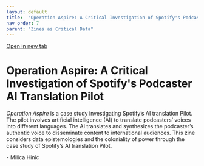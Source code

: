 ```yaml
---
layout: default
title:  "Operation Aspire: A Critical Investigation of Spotify's Podcaster AI Translation Pilot"
nav_order: 7
parent: "Zines as Critical Data"
---
```


<div class="container">
<div class="flipbook" style="z-index: 7">
<div class="sheet" style="background-image:url(../assets/img/zines/operation_aspire/page1.png); background-size: 100% 100%;"></div>
<div class="sheet" style="background-image:url(../assets/img/zines/operation_aspire/page2.png); background-size: 100% 100%;"></div>
<div class="sheet" style="background-image:url(../assets/img/zines/operation_aspire/page3.png); background-size: 100% 100%;"></div>
<div class="sheet" style="background-image:url(../assets/img/zines/operation_aspire/page4.png); background-size: 100% 100%;"></div>
<div class="sheet" style="background-image:url(../assets/img/zines/operation_aspire/page5.png); background-size: 100% 100%;"></div>
<div class="sheet" style="background-image:url(../assets/img/zines/operation_aspire/page6.png); background-size: 100% 100%;"></div>
<div class="sheet" style="background-image:url(../assets/img/zines/operation_aspire/page7.png); background-size: 100% 100%;"></div>
<div class="sheet" style="background-image:url(../assets/img/zines/operation_aspire/page8.png); background-size: 100% 100%;"></div>
<div class="sheet" style="background-image:url(../assets/img/zines/operation_aspire/page9.png); background-size: 100% 100%;"></div>
<div class="sheet" style="background-image:url(../assets/img/zines/operation_aspire/page10.png); background-size: 100% 100%;"></div>
<div class="sheet" style="background-image:url(../assets/img/zines/operation_aspire/page11.png); background-size: 100% 100%;"></div>
<div class="sheet" style="background-image:url(../assets/img/zines/operation_aspire/page12.png); background-size: 100% 100%;"></div>
<div class="sheet" style="background-image:url(../assets/img/zines/operation_aspire/page13.png); background-size: 100% 100%;"></div>
<div class="sheet" style="background-image:url(../assets/img/zines/operation_aspire/page14.png); background-size: 100% 100%;"></div>
<div class="sheet" style="background-image:url(../assets/img/zines/operation_aspire/page15.png); background-size: 100% 100%;"></div>
<div class="sheet" style="background-image:url(../assets/img/zines/operation_aspire/page16.png); background-size: 100% 100%;"></div>
<div class="sheet" style="background-image:url(../assets/img/zines/operation_aspire/page17.png); background-size: 100% 100%;"></div>
<div class="sheet" style="background-image:url(../assets/img/zines/operation_aspire/page18.png); background-size: 100% 100%;"></div>
<div class="sheet" style="background-image:url(../assets/img/zines/operation_aspire/page19.png); background-size: 100% 100%;"></div>
<div class="sheet" style="background-image:url(../assets/img/zines/operation_aspire/page20.png); background-size: 100% 100%;"></div>
</div>
</div>

<a href="operation-aspire-zine" target="_blank">Open in new tab</a>

# Operation Aspire: A Critical Investigation of Spotify's Podcaster AI Translation Pilot

*Operation Aspire* is a case study investigating Spotify’s AI translation Pilot. The pilot involves artificial intelligence (AI) to translate podcasters’ voices into different languages. The AI translates and synthesizes the podcaster’s authentic voice to disseminate content to international audiences. This zine considers data epistemologies and the coloniality of power through the case study of Spotify’s AI translation Pilot. 

\- Milica Hinic















<script type="text/javascript" src="../turnjs4/extras/jquery.min.1.7.js"></script>
<script type="text/javascript" src="../turnjs4/extras/modernizr.2.5.3.min.js"></script>



<script type="text/javascript">

function loadApp() {
	$('.flipbook').turn({
			width: $('.container').width() ,
			height: $('.container').width()*0.697777778,
			elevation: 0,
			gradients: true,
			autoCenter: true
	});
}

yepnope({
	test : Modernizr.csstransforms,
	yep: ['../turnjs4/lib/turn.js'],
	nope: ['../turnjs4/lib/turn.html4.min.js'],
	both: ['../turnjs4/flipbook.css'],
	complete: loadApp
});

$( window ).on( "resize", function() {
  $('.flipbook').turn('size', $('.container').width(), $('.container').width()*0.697777778)
} );

</script>
